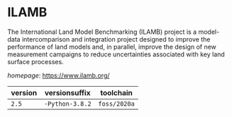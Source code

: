 # ILAMB

The International Land Model Benchmarking (ILAMB) project is a model-data intercomparison and integration project designed to improve the performance of land models and, in parallel, improve the design of new measurement campaigns to reduce uncertainties associated with key land surface processes.

*homepage*: <https://www.ilamb.org/>

version | versionsuffix | toolchain
--------|---------------|----------
``2.5`` | ``-Python-3.8.2`` | ``foss/2020a``
